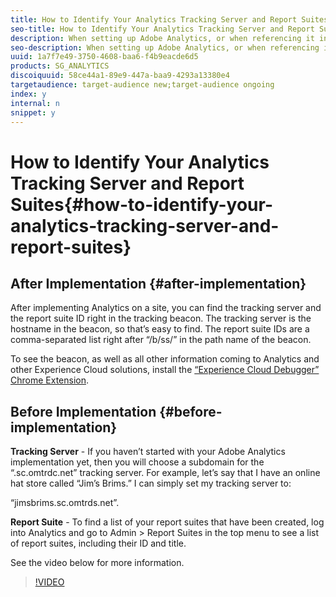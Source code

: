 ```yaml
---
title: How to Identify Your Analytics Tracking Server and Report Suites
seo-title: How to Identify Your Analytics Tracking Server and Report Suites
description: When setting up Adobe Analytics, or when referencing it in other Experience Cloud solutions, it is often helpful or even necessary to know the Analytics “Tracking Server” that you are using, or also the “Report Suite” that you are sending data into. This video shows you how to locate both values, whether or not you have already implemented Adobe Analytics.
seo-description: When setting up Adobe Analytics, or when referencing it in other Experience Cloud solutions, it is often helpful or even necessary to know the Analytics “Tracking Server” that you are using, or also the “Report Suite” that you are sending data into. This video shows you how to locate both values, whether or not you have already implemented Adobe Analytics.
uuid: 1a7f7e49-3750-4608-baa6-f4b9eacde6d5
products: SG_ANALYTICS
discoiquuid: 58ce44a1-89e9-447a-baa9-4293a13380e4
targetaudience: target-audience new;target-audience ongoing
index: y
internal: n
snippet: y
---
```


# How to Identify Your Analytics Tracking Server and Report Suites{#how-to-identify-your-analytics-tracking-server-and-report-suites}

## After Implementation {#after-implementation}

After implementing Analytics on a site, you can find the tracking server and the report suite ID right in the tracking beacon. The tracking server is the hostname in the beacon, so that’s easy to find. The report suite IDs are a comma-separated list right after “/b/ss/” in the path name of the beacon.

To see the beacon, as well as all other information coming to Analytics and other Experience Cloud solutions, install the [“Experience Cloud Debugger” Chrome Extension](https://chrome.google.com/webstore/detail/adobe-experience-cloud-de/ocdmogmohccmeicdhlhhgepeaijenapj?hl=en).

## Before Implementation {#before-implementation}

**Tracking Server** - If you haven’t started with your Adobe Analytics implementation yet, then you will choose a subdomain for the “.sc.omtrdc.net” tracking server. For example, let’s say that I have an online hat store called “Jim’s Brims.” I can simply set my tracking server to:

“jimsbrims.sc.omtrds.net”.

**Report Suite** - To find a list of your report suites that have been created, log into Analytics and go to Admin &gt; Report Suites in the top menu to see a list of report suites, including their ID and title.

See the video below for more information.

>[!VIDEO](https://video.tv.adobe.com/v/26061/?quality=12)

